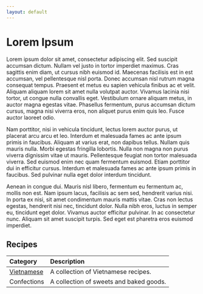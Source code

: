 ```yaml
---
layout: default
---
```


# Lorem Ipsum

Lorem ipsum dolor sit amet, consectetur adipiscing elit. Sed suscipit accumsan dictum. Nullam vel justo in tortor imperdiet maximus. Cras sagittis enim diam, ut cursus nibh euismod id. Maecenas facilisis est in est accumsan, vel pellentesque nisl porta. Donec accumsan nisl rutrum magna consequat tempus. Praesent et metus eu sapien vehicula finibus ac et velit. Aliquam aliquam lorem sit amet nulla volutpat auctor. Vivamus lacinia nisi tortor, ut congue nulla convallis eget. Vestibulum ornare aliquam metus, in auctor magna egestas vitae. Phasellus fermentum, purus accumsan dictum cursus, magna nisi viverra eros, non aliquet purus enim quis leo. Fusce auctor laoreet odio.

Nam porttitor, nisi in vehicula tincidunt, lectus lorem auctor purus, ut placerat arcu arcu et leo. Interdum et malesuada fames ac ante ipsum primis in faucibus. Aliquam at varius erat, non dapibus tellus. Nullam quis mauris nulla. Morbi egestas fringilla lobortis. Nulla non magna non purus viverra dignissim vitae ut mauris. Pellentesque feugiat non tortor malesuada viverra. Sed euismod enim nec quam fermentum euismod. Etiam porttitor dui in efficitur cursus. Interdum et malesuada fames ac ante ipsum primis in faucibus. Sed pulvinar nulla eget dolor interdum tincidunt.

Aenean in congue dui. Mauris nisl libero, fermentum eu fermentum ac, mollis non est. Nam ipsum lacus, facilisis ac sem sed, hendrerit varius nisi. In porta ex nisi, sit amet condimentum mauris mattis vitae. Cras non lectus egestas, hendrerit nisi nec, tincidunt dolor. Nulla nibh eros, luctus in semper eu, tincidunt eget dolor. Vivamus auctor efficitur pulvinar. In ac consectetur nunc. Aliquam sit amet suscipit turpis. Sed eget est pharetra eros euismod imperdiet.

## Recipes

| Category     | Description       |
|:-------------|:------------------|
| [Vietnamese](./vietnamese.html)   | A collection of Vietnamese recipes. |
| Confections  | A collection of sweets and baked goods.   |